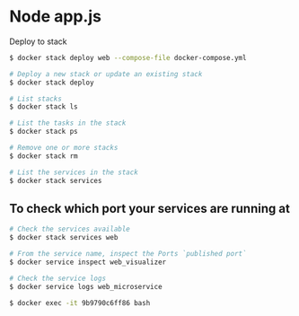
# Node app.js

Deploy to stack
```bash
$ docker stack deploy web --compose-file docker-compose.yml
```
```bash
# Deploy a new stack or update an existing stack
$ docker stack deploy	

# List stacks
$ docker stack ls

# List the tasks in the stack
$ docker stack ps

# Remove one or more stacks
$ docker stack rm	

# List the services in the stack
$ docker stack services	
```

## To check which port your services are running at

```bash
# Check the services available
$ docker stack services web

# From the service name, inspect the Ports `published port`
$ docker service inspect web_visualizer

# Check the service logs
$ docker service logs web_microservice
```

```bash
$ docker exec -it 9b9790c6ff86 bash
```